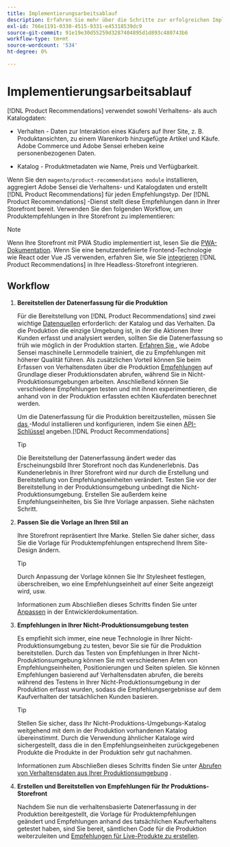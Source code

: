 ```yaml
---
title: Implementierungsarbeitsablauf
description: Erfahren Sie mehr über die Schritte zur erfolgreichen Implementierung von [!DNL Product Recommendations] auf Ihrer Storefront.
exl-id: 766e1191-0330-4515-9331-e45318539dc9
source-git-commit: 91e19e30d55259d3287404895d1d893c480743b6
workflow-type: tm+mt
source-wordcount: '534'
ht-degree: 0%

---
```


# Implementierungsarbeitsablauf

[!DNL Product Recommendations] verwendet sowohl Verhaltens- als auch Katalogdaten:

- Verhalten - Daten zur Interaktion eines Käufers auf Ihrer Site, z. B. Produktansichten, zu einem Warenkorb hinzugefügte Artikel und Käufe. Adobe Commerce und Adobe Sensei erheben keine personenbezogenen Daten.

- Katalog - Produktmetadaten wie Name, Preis und Verfügbarkeit.

Wenn Sie den `magento/product-recommendations module` installieren, aggregiert Adobe Sensei die Verhaltens- und Katalogdaten und erstellt [!DNL Product Recommendations] für jeden Empfehlungstyp. Der [!DNL Product Recommendations] -Dienst stellt diese Empfehlungen dann in Ihrer Storefront bereit. Verwenden Sie den folgenden Workflow, um Produktempfehlungen in Ihre Storefront zu implementieren:

>[!NOTE]
>
> Wenn Ihre Storefront mit PWA Studio implementiert ist, lesen Sie die [PWA-Dokumentation](https://developer.adobe.com/commerce/pwa-studio/integrations/product-recommendations/). Wenn Sie eine benutzerdefinierte Frontend-Technologie wie React oder Vue JS verwenden, erfahren Sie, wie Sie [integrieren](headless.md) [!DNL Product Recommendations] in Ihre Headless-Storefront integrieren.

## Workflow

1. **Bereitstellen der Datenerfassung für die Produktion**

   Für die Bereitstellung von [!DNL Product Recommendations] sind zwei wichtige [Datenquellen](type.md) erforderlich: der Katalog und das Verhalten. Da die Produktion die einzige Umgebung ist, in der die Aktionen Ihrer Kunden erfasst und analysiert werden, sollten Sie die Datenerfassung so früh wie möglich in der Produktion starten. [Erfahren Sie ](events.md), wie Adobe Sensei maschinelle Lernmodelle trainiert, die zu Empfehlungen mit höherer Qualität führen. Als zusätzlichen Vorteil können Sie beim Erfassen von Verhaltensdaten über die Produktion [Empfehlungen](verify.md) auf Grundlage dieser Produktionsdaten abrufen, während Sie in Nicht-Produktionsumgebungen arbeiten. Anschließend können Sie verschiedene Empfehlungen testen und mit ihnen experimentieren, die anhand von in der Produktion erfassten echten Käuferdaten berechnet werden.

   Um die Datenerfassung für die Produktion bereitzustellen, müssen Sie [das ](install-configure.md) -Modul installieren und konfigurieren, indem Sie einen [API-Schlüssel](https://experienceleague.adobe.com/docs/commerce-merchant-services/user-guides/integration-services/saas.html) angeben.[!DNL Product Recommendations]

   >[!TIP]
   >
   > Die Bereitstellung der Datenerfassung ändert weder das Erscheinungsbild Ihrer Storefront noch das Kundenerlebnis. Das Kundenerlebnis in Ihrer Storefront wird nur durch die Erstellung und Bereitstellung von Empfehlungseinheiten verändert. Testen Sie vor der Bereitstellung in der Produktionsumgebung unbedingt die Nicht-Produktionsumgebung. Erstellen Sie außerdem keine Empfehlungseinheiten, bis Sie Ihre Vorlage anpassen. Siehe nächsten Schritt.

1. **Passen Sie die Vorlage an Ihren Stil an**

   Ihre Storefront repräsentiert Ihre Marke. Stellen Sie daher sicher, dass Sie die Vorlage für Produktempfehlungen entsprechend Ihrem Site-Design ändern.

   >[!TIP]
   >
   > Durch Anpassung der Vorlage können Sie Ihr Stylesheet festlegen, überschreiben, wo eine Empfehlungseinheit auf einer Seite angezeigt wird, usw.

   Informationen zum Abschließen dieses Schritts finden Sie unter [Anpassen](https://experienceleague.adobe.com/docs/commerce-merchant-services/product-recommendations/developer/customize.html) in der Entwicklerdokumentation.

1. **Empfehlungen in Ihrer Nicht-Produktionsumgebung testen**

   Es empfiehlt sich immer, eine neue Technologie in Ihrer Nicht-Produktionsumgebung zu testen, bevor Sie sie für die Produktion bereitstellen. Durch das Testen von Empfehlungen in Ihrer Nicht-Produktionsumgebung können Sie mit verschiedenen Arten von Empfehlungseinheiten, Positionierungen und Seiten spielen. Sie können Empfehlungen basierend auf Verhaltensdaten abrufen, die bereits während des Testens in Ihrer Nicht-Produktionsumgebung in der Produktion erfasst wurden, sodass die Empfehlungsergebnisse auf dem Kaufverhalten der tatsächlichen Kunden basieren.

   >[!TIP]
   >
   > Stellen Sie sicher, dass Ihr Nicht-Produktions-Umgebungs-Katalog weitgehend mit dem in der Produktion vorhandenen Katalog übereinstimmt. Durch die Verwendung ähnlicher Kataloge wird sichergestellt, dass die in den Empfehlungseinheiten zurückgegebenen Produkte die Produkte in der Produktion sehr gut nachahmen.

   Informationen zum Abschließen dieses Schritts finden Sie unter [Abrufen von Verhaltensdaten aus Ihrer Produktionsumgebung](staging-environment.md) .

1. **Erstellen und Bereitstellen von Empfehlungen für Ihr Produktions-Storefront**

   Nachdem Sie nun die verhaltensbasierte Datenerfassung in der Produktion bereitgestellt, die Vorlage für Produktempfehlungen geändert und Empfehlungen anhand des tatsächlichen Kaufverhaltens getestet haben, sind Sie bereit, sämtlichen Code für die Produktion weiterzuleiten und [Empfehlungen für Live-Produkte zu erstellen](create.md).
